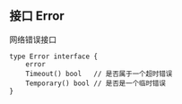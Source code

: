 ## 接口 Error

网络错误接口

	type Error interface {
	    error
	    Timeout() bool   // 是否属于一个超时错误
	    Temporary() bool // 是否是一个临时错误
	}
	
